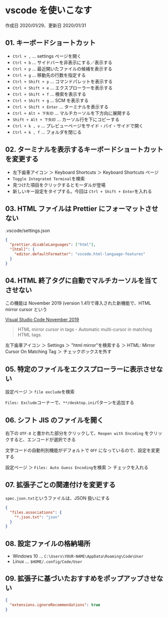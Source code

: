 # vscode を使いこなす

作成日 2020/01/29、更新日 2020/01/31

## 01. キーボードショートカット

- `Ctrl + ,` ... settings ページを開く
- `Ctrl + b` ... サイドバーを非表示にする／表示する
- `Ctrl + p` ... 最近開いたファイルの候補を表示する
- `Ctrl + g` ... 移動先の行数を指定する
- `Ctrl + Shift + p` ... コマンドパレットを表示する
- `Ctrl + Shift + e` ... エクスプローラーを表示する
- `Ctrl + Shift + f` ... 検索を表示する
- `Ctrl + Shift + g` ... SCM を表示する
- `Ctrl + Shift + Enter` ... ターミナルを表示する
- `Ctrl + Alt + 下矢印` ... マルチカーソルを下方向に展開する
- `Shift + Alt + 下矢印` ... カーソル行を下にコピーする
- `Ctrl + k , v` ... プレビューページをサイド・バイ・サイドで開く
- `Ctrl + k , f` ... フォルダを閉じる

## 02. ターミナルを表示するキーボードショートカットを変更する

- 左下歯車アイコン ＞ Keyboard Shortcuts ＞ Keyboard Shortcuts ページ
- `Toggle Integrated Terminal`を検索
- 見つけた項目をクリックするとモーダルが登場
- 新しいキー設定をタイプする。今回は `Ctrl + Shift + Enter`を入れる

## 03. HTML ファイルは Prettier にフォーマットさせない

.vscode/settings.json

```json
{
  "prettier.disableLanguages": ["html"],
  "[html]": {
    "editor.defaultFormatter": "vscode.html-language-features"
  }
}
```

## 04. HTML 終了タグに自動でマルチカーソルを当てさせない

この機能は November 2019 (version 1.41)で導入された新機能で、HTML mirror cursor という

[Visual Studio Code November 2019](https://code.visualstudio.com/updates/v1_41)

> HTML mirror cursor in tags - Automatic multi-cursor in matching HTML tags.

左下歯車アイコン ＞ Settings ＞ "html mirror"を検索する
＞ HTML: Mirror Cursor On Matching Tag
＞ チェックボックスを外す

## 05. 特定のファイルをエクスプローラーに表示させない

設定ページ ＞ `file exclude`を検索

`Files: Exclude`コーナーで、`**/desktop.ini`パターンを追加する

## 06. シフト JIS のファイルを開く

右下の `UTF-8` と書かれた部分をクリックして、`Reopen with Encoding` をクリックすると、エンコードが選択できる

文字コードの自動判別機能がデフォルトで `OFF` になっているので、設定を変更する

設定ページ ＞ `Files: Auto Guess Encoding`を検索 ＞ チェックを入れる

## 07. 拡張子ごとの関連付けを変更する

`spec.json.txt`というファイルは、JSON 扱いにする

```json
{
  "files.associations": {
    "*.json.txt": "json"
  }
}
```

## 08. 設定ファイルの格納場所

- Windows 10 ... `C:\Users\YOUR-NAME\AppData\Roaming\Code\User`
- Linux ... `$HOME/.config/Code/User`

## 09. 拡張子に基づいたおすすめをポップアップさせない

```json
{
  "extensions.ignoreRecommendations": true
}
```

